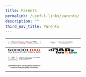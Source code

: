 ```yaml
---
title: Parents
permalink: /useful-links/parents/
description: ""
third_nav_title: Parents
---
```

<table>
<thead>
  <tr>
    <th><a href="/useful-links/parent-support-group-psg/" target="_blank" rel="noopener noreferrer"><img src="/images/PSG-logo.jpg" alt="Parent Support Group" width="106" height="17"></a></th>
    <th><a href="/useful-links/parents/traffic-advisory-for-parents-and-students-2019/" target="_blank" rel="noopener noreferrer"><img src="/images/TrafficAdvisory-logo.jpg" alt="Traffic Advisory" width="106" height="17"></a></th>
  </tr>
</thead>
<tbody>
  <tr>
    <td><a href="https://www.schoolbag.sg/" target="_blank" rel="noopener noreferrer"><img src="/images/Schoolbag-logo.jpg" alt="SchoolBag" width="106" height="17"></a></td>
    <td><a href="http://dadsforlife.sg/" target="_blank" rel="noopener noreferrer"><img src="/images/DadsforLife-logo.jpg" alt="Dads for Life" width="106" height="17"></a></td>
  </tr>
  <tr>
    <td><a href="https://www.schoolbag.sg/" target="_blank" rel="noopener noreferrer"><img src="/images/GPA-Insurance-logo.jpg" alt="GPA Insurance" width="106" height="17"></a></td>
    <td></td>
  </tr>		
  <tr>
    <td colspan="2"><a href="https://sites.google.com/cchm.edu.sg/cyberwellnesscchm/home" target="_blank" rel="noopener noreferrer"><img src="/images/cyberwellness.jpeg" alt="Cyberwellness" width="106" height="17"></a></td>
  </tr>
</tbody>
</table>